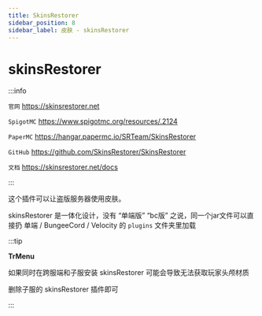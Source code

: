 ```yaml
---
title: SkinsRestorer
sidebar_position: 8
sidebar_label: 皮肤 - skinsRestorer
---
```


# skinsRestorer

:::info

`官网` https://skinsrestorer.net

`SpigotMC` https://www.spigotmc.org/resources/.2124

`PaperMC` https://hangar.papermc.io/SRTeam/SkinsRestorer

`GitHub` https://github.com/SkinsRestorer/SkinsRestorer

`文档` https://skinsrestorer.net/docs

:::

这个插件可以让盗版服务器使用皮肤。

skinsRestorer 是一体化设计，没有 “单端版” “bc版” 之说，同一个jar文件可以直接扔 单端 / BungeeCord / Velocity 的 `plugins` 文件夹里加载

:::tip

**TrMenu**

如果同时在跨服端和子服安装 skinsRestorer 可能会导致无法获取玩家头颅材质

删除子服的 skinsRestorer 插件即可

:::
